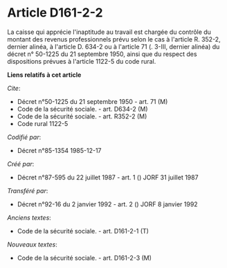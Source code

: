 # Article D161-2-2

La caisse qui apprécie l'inaptitude au travail est chargée du contrôle du montant des revenus professionnels prévu selon le
cas à l'article R. 352-2, dernier alinéa, à l'article D. 634-2 ou à l'article 71 (. 3-III, dernier alinéa) du décret n°
50-1225 du 21 septembre 1950, ainsi que du respect des dispositions prévues à l'article 1122-5 du code rural.

**Liens relatifs à cet article**

_Cite_:

  - Décret n°50-1225 du 21 septembre 1950 - art. 71 (M)
  - Code de la sécurité sociale. - art. D634-2 (M)
  - Code de la sécurité sociale. - art. R352-2 (M)
  - Code rural 1122-5

_Codifié par_:

  - Décret n°85-1354 1985-12-17

_Créé par_:

  - Décret n°87-595 du 22 juillet 1987 - art. 1 () JORF 31 juillet 1987

_Transféré par_:

  - Décret n°92-16 du 2 janvier 1992 - art. 2 () JORF 8 janvier 1992

_Anciens textes_:

  - Code de la sécurité sociale. - art. D161-2-1 (T)

_Nouveaux textes_:

  - Code de la sécurité sociale. - art. D161-2-3 (M)
